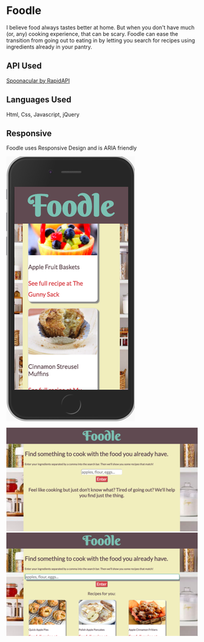 # Foodle

I believe food always tastes better at home. But when you don't have much (or, any) cooking experience, that can be scary. Foodle can ease the transition from going out to eating in by letting you search for recipes using ingredients already in your pantry.

API Used
--------
[Spoonacular by RapidAPI](https://rapidapi.com/spoonacular/api/Recipe%20-%20Food%20-%20Nutrition)

Languages Used
--------------
Html, Css, Javascript, jQuery

Responsive
----------
Foodle uses Responsive Design and is ARIA friendly

![Mobile](/mobile.png?raw=true "Mobile")


![Landing Page](/landing.png?raw=true "Landing Page")
![results](/results.png?raw=true "Results Page")

